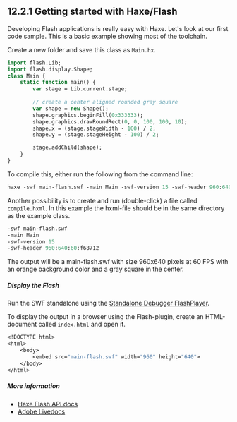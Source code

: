 ## 12.2.1 Getting started with Haxe/Flash

Developing Flash applications is really easy with Haxe. Let's look at our first code sample.
This is a basic example showing most of the toolchain. 

Create a new folder and save this class as `Main.hx`.

```haxe
import flash.Lib;
import flash.display.Shape;
class Main {
    static function main() {
        var stage = Lib.current.stage;
        
        // create a center aligned rounded gray square
        var shape = new Shape();
        shape.graphics.beginFill(0x333333);
		shape.graphics.drawRoundRect(0, 0, 100, 100, 10);
		shape.x = (stage.stageWidth - 100) / 2;
		shape.y = (stage.stageHeight - 100) / 2;

		stage.addChild(shape);
    }    
}
```

To compile this, either run the following from the command line:

```haxe
haxe -swf main-flash.swf -main Main -swf-version 15 -swf-header 960:640:60:f68712
```

Another possibility is to create and run (double-click) a file called `compile.hxml`. In this example the hxml-file should be in the same directory as the example class.

```haxe
-swf main-flash.swf
-main Main
-swf-version 15
-swf-header 960:640:60:f68712
```

The output will be a main-flash.swf with size 960x640 pixels at 60 FPS with an orange background color and a gray square in the center.

##### Display the Flash

Run the SWF standalone using the [Standalone Debugger FlashPlayer](https://www.adobe.com/support/flashplayer/downloads.html). 

To display the output in a browser using the Flash-plugin, create an HTML-document called `index.html` and open it.

```haxe
<!DOCTYPE html>
<html>
	<body>
		<embed src="main-flash.swf" width="960" height="640">
	</body>
</html>
```

##### More information

* [Haxe Flash API docs](http://api.haxe.org/flash/)
* [Adobe Livedocs](http://help.adobe.com/en_US/FlashPlatform/reference/actionscript/3/)
